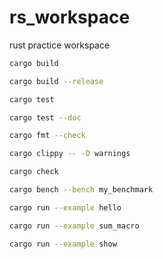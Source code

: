 # rs_workspace
rust practice workspace

```bash
cargo build
```

```bash
cargo build --release
```

```bash
cargo test
```

```bash
cargo test --doc
```

```bash
cargo fmt --check
```

```bash
cargo clippy -- -D warnings
```

```bash
cargo check
```

```bash
cargo bench --bench my_benchmark
```

```bash
cargo run --example hello
```

```bash
cargo run --example sum_macro
```

```bash
cargo run --example show
```

